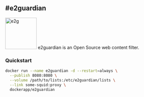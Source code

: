 #e2guardian
-------------------
<img src="http://e2guardian.org/cms/images/banners/logo-guardian.png" alt="e2g" width="100"> e2guardian is an Open Source web content filter.

### Quickstart 
```bash
docker run --name e2guardian -d --restart=always \
  --publish 8080:8080 \
  --volume /path/to/lists:/etc/e2guardian/lists \
  --link some-squid:proxy \
  dockerapp/e2guardian
```



